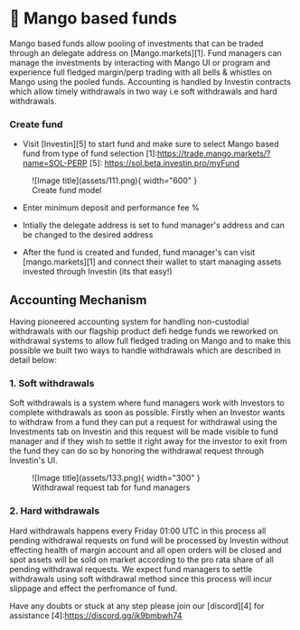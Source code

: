 # 🥭 Mango based funds

Mango based funds allow pooling of investments that can be traded through an delegate address on [Mango.markets][1]. Fund managers can manage the investments by interacting with Mango UI or program and experience full fledged margin/perp trading with all bells & whistles on Mango using the pooled funds. Accounting is handled by Investin contracts which allow timely withdrawals in two way i.e soft withdrawals and hard withdrawals.  


### Create fund 
* Visit [Investin][5] to start fund and make sure to select Mango based fund from type of fund selection
[1]:https://trade.mango.markets/?name=SOL-PERP
[5]: https://sol.beta.investin.pro/myFund



<figure markdown>
  ![Image title](assets/111.png){ width="600" }
  <figcaption>Create fund model</figcaption>
</figure>


* Enter minimum deposit and performance fee %






* Intially the delegate address is set to fund manager's address and can be changed to the desired address
* After the fund is created and funded, fund manager's can visit [mango.markets][1] and connect their wallet to start managing assets invested through Investin (its that easy!)
## Accounting Mechanism

Having pioneered accounting system for handling non-custodial withdrawals with our flagship product defi hedge funds we reworked on withdrawal systems to allow full fledged trading on Mango and to make this possible we built two ways to handle withdrawals which are described in detail below: 

### 1. Soft withdrawals 

Soft withdrawals is a system where fund managers work with Investors to complete withdrawals as soon as possible. Firstly when an Investor wants to withdraw from a fund they can put a request for withdrawal using the Investments tab on Investin and this request will be made visible to fund manager and if they wish to settle it right away for the investor to exit from the fund they can do so by honoring the withdrawal request through Investin's UI.

<figure markdown>
  ![Image title](assets/133.png){ width="300" }
  <figcaption>Withdrawal request tab for fund managers</figcaption>
</figure>

### 2. Hard withdrawals

Hard withdrawals happens every Friday 01:00 UTC in this process all pending withdrawal requests on fund will be processed by Investin without effecting health of margin account and all open orders will be closed and spot assets will be sold on market according to the pro rata share of all pending withdrawal requests. We expect fund managers to settle withdrawals using soft withdrawal method since this process will incur slippage and effect the perfromance of fund. 








Have any doubts or stuck at any step please join our [discord][4] for assistance
[4]:https://discord.gg/jk9bmbwh74
